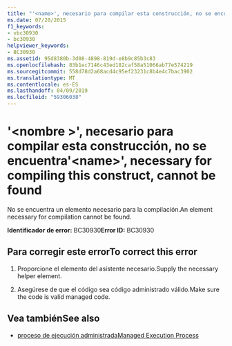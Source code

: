 ```yaml
---
title: "'<name>', necesario para compilar esta construcción, no se encuentra"
ms.date: 07/20/2015
f1_keywords:
- vbc30930
- bc30930
helpviewer_keywords:
- BC30930
ms.assetid: 95d8380b-3d08-4898-819d-e8b9c85b3c83
ms.openlocfilehash: 83b1ec7146c43ed182caf58a51066ab77e574219
ms.sourcegitcommit: 558d78d2a68acd4c95ef23231c8b4e4c7bac3902
ms.translationtype: MT
ms.contentlocale: es-ES
ms.lasthandoff: 04/09/2019
ms.locfileid: "59306038"
---
```

# <a name="name-necessary-for-compiling-this-construct-cannot-be-found"></a><span data-ttu-id="bf270-102">'\<nombre >', necesario para compilar esta construcción, no se encuentra</span><span class="sxs-lookup"><span data-stu-id="bf270-102">'\<name>', necessary for compiling this construct, cannot be found</span></span>
<span data-ttu-id="bf270-103">No se encuentra un elemento necesario para la compilación.</span><span class="sxs-lookup"><span data-stu-id="bf270-103">An element necessary for compilation cannot be found.</span></span>  
  
 <span data-ttu-id="bf270-104">**Identificador de error:** BC30930</span><span class="sxs-lookup"><span data-stu-id="bf270-104">**Error ID:** BC30930</span></span>  
  
## <a name="to-correct-this-error"></a><span data-ttu-id="bf270-105">Para corregir este error</span><span class="sxs-lookup"><span data-stu-id="bf270-105">To correct this error</span></span>  
  
1. <span data-ttu-id="bf270-106">Proporcione el elemento del asistente necesario.</span><span class="sxs-lookup"><span data-stu-id="bf270-106">Supply the necessary helper element.</span></span>  
  
2. <span data-ttu-id="bf270-107">Asegúrese de que el código sea código administrado válido.</span><span class="sxs-lookup"><span data-stu-id="bf270-107">Make sure the code is valid managed code.</span></span>  
  
## <a name="see-also"></a><span data-ttu-id="bf270-108">Vea también</span><span class="sxs-lookup"><span data-stu-id="bf270-108">See also</span></span>

- [<span data-ttu-id="bf270-109">proceso de ejecución administrada</span><span class="sxs-lookup"><span data-stu-id="bf270-109">Managed Execution Process</span></span>](../../standard/managed-execution-process.md)

